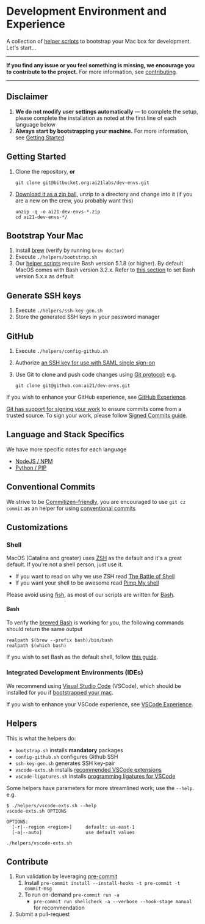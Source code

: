 # Development Environment and Experience

A collection of [helper scripts](#helpers) to bootstrap your Mac box for development.
Let's start...

---

**If you find any issue or you feel something is missing, we encourage you to contribute to the project.** For more information, see [contributing](#contributing).

---

## Disclaimer

1. **We do not modify user settings automatically** — to complete the setup, please complete the installation as noted at the first line of each language below
2. **Always start by bootstrapping your machine.** For more information, see [Getting Started](#getting-started)

## Getting Started

1. Clone the repository, **or**

   ```shell
   git clone git@bitbucket.org:ai21labs/dev-envs.git
   ```

2. [Download it as a zip ball](https://bitbucket.org/ai21labs/dev-envs/src/master/), unzip to a directory and change into it (if you are a new on the crew, you probably want this)

   ```shell
   unzip -q -o ai21-dev-envs-*.zip
   cd ai21-dev-envs-*/
   ```

## Bootstrap Your Mac

1. Install [brew](https://brew.sh/) (verify by running `brew doctor`)
2. Execute `./helpers/bootstrap.sh`
3. Our [helper scripts](#helpers) require Bash version 5.1.8 (or higher). By default MacOS comes with Bash version 3.2.x. Refer to [this section](https://itnext.io/upgrading-bash-on-macos-7138bd1066ba) to set Bash version 5.x.x as default

## Generate SSH keys

1. Execute `./helpers/ssh-key-gen.sh`
2. Store the generated SSH keys in your password manager

## GitHub

1. Execute `./helpers/config-github.sh`
2. Authorize [an SSH key for use with SAML single sign-on](https://docs.github.com/en/github/authenticating-to-github/authenticating-with-saml-single-sign-on/authorizing-an-ssh-key-for-use-with-saml-single-sign-on)
3. Use Git to clone and push code changes using [Git protocol](https://git-scm.com/book/en/v2/Git-on-the-Server-The-Protocols); e.g.

   ```shell
   git clone git@github.com:ai21/dev-envs.git
   ```

If you wish to enhance your GitHub experience, see [GitHub Experience](./docs/github-experience.md).

[Git has support for signing your work](https://git-scm.com/book/en/v2/Git-Tools-Signing-Your-Work) to ensure commits come from a trusted source. To sign your work, please follow [Signed Commits guide](docs/signed-commits.md).

## Language and Stack Specifics

We have more specific notes for each language

- [NodeJS / NPM](./docs/nodejs-dev.md)
- [Python / PIP](./docs/python-dev.md)

## Conventional Commits

We strive to be [Commitizen-friendly](https://commitizen-tools.github.io/commitizen/), you are encouraged to use `git cz commit` as an helper for using [conventional commits](https://conventionalcommits.org/)

## Customizations

### Shell

MacOS (Catalina and greater) uses [ZSH](https://en.wikipedia.org/wiki/Z_shell) as the default and it's a great default. If you're not a shell person, just use it.

- If you want to read on why we use ZSH read [The Battle of Shell](./docs/shell-battle.md#the-great-shell-battle)
- If you want your shell to be awesome read [Pimp My shell](./docs/pimp-my-shell.md#pimp-my-shell)

Please avoid using [fish](https://fishshell.com/), as most of our scripts are written for [Bash](https://www.gnu.org/software/bash/).

#### Bash

To verify the [brewed Bash](https://github.com/present-smple/dev-envs/blob/main/helpers/.Brewfile#L8) is working for you, the following commands should return the same output

```shell
realpath $(brew --prefix bash)/bin/bash
realpath $(which bash)
```

If you wish to set Bash as the default shell, follow [this guide](https://www.howtogeek.com/444596/how-to-change-the-default-shell-to-bash-in-macos-catalina/).

### Integrated Development Environments (IDEs)

We recommend using [Visual Studio Code](https://code.visualstudio.com/) (VSCode), which should be installed for you if [bootstrapped your mac](#bootstrap-your-mac).

If you wish to enhance your VSCode experience, see [VSCode Experience](./docs/vscode-experience.md).

## Helpers

This is what the helpers do:

- `bootstrap.sh` installs **mandatory** packages
- `config-github.sh` configures Github SSH
- `ssh-key-gen.sh` generates SSH key-pair
- `vscode-exts.sh` installs [recommended VSCode extensions](./docs/vscode-experience.md#extensions)
- `vscode-ligatures.sh` installs [programming ligatures for VSCode](./docs/vscode-experience.md#programming-ligatures)

Some helpers have parameters for more streamlined work; use the `--help`. e.g.

```shell
$ ./helpers/vscode-exts.sh --help
vscode-exts.sh OPTIONS

OPTIONS:
  [-r|--region <region>]     default: us-east-1
  [-a|--auto]                use default values
```

```shell
./helpers/vscode-exts.sh
```

## Contribute

1. Run validation by leveraging [pre-commit](https://pre-commit.com)
   1. Install `pre-commit install --install-hooks -t pre-commit -t commit-msg`
   2. To run on-demand `pre-commit run -a`
      - `pre-commit run shellcheck -a --verbose --hook-stage manual` for recommendation
2. Submit a pull-request
